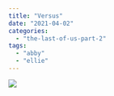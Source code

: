 ```yaml
---
title: "Versus"
date: "2021-04-02"
categories: 
  - "the-last-of-us-part-2"
tags: 
  - "abby"
  - "ellie"
---
```


[![](images/The-Last-of-Us™-Part-II_20210331211642-scaled.jpg)](https://davidpeach.me/wp-content/uploads/2022/05/The-Last-of-Us™-Part-II_20210331211642-scaled.jpg)
